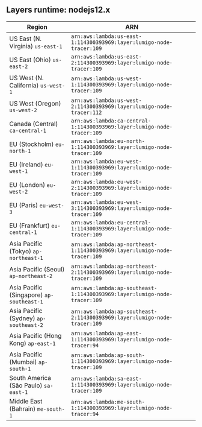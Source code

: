 Layers runtime: nodejs12.x
----
| Region | ARN |
| --- | --- |
|US East (N. Virginia)  `us-east-1`|`arn:aws:lambda:us-east-1:114300393969:layer:lumigo-node-tracer:109`|
|US East (Ohio)  `us-east-2`|`arn:aws:lambda:us-east-2:114300393969:layer:lumigo-node-tracer:109`|
|US West (N. California)  `us-west-1`|`arn:aws:lambda:us-west-1:114300393969:layer:lumigo-node-tracer:109`|
|US West (Oregon)  `us-west-2`|`arn:aws:lambda:us-west-2:114300393969:layer:lumigo-node-tracer:112`|
|Canada (Central)  `ca-central-1`|`arn:aws:lambda:ca-central-1:114300393969:layer:lumigo-node-tracer:109`|
|EU (Stockholm)  `eu-north-1`|`arn:aws:lambda:eu-north-1:114300393969:layer:lumigo-node-tracer:109`|
|EU (Ireland)  `eu-west-1`|`arn:aws:lambda:eu-west-1:114300393969:layer:lumigo-node-tracer:109`|
|EU (London)  `eu-west-2`|`arn:aws:lambda:eu-west-2:114300393969:layer:lumigo-node-tracer:109`|
|EU (Paris)  `eu-west-3`|`arn:aws:lambda:eu-west-3:114300393969:layer:lumigo-node-tracer:109`|
|EU (Frankfurt)  `eu-central-1`|`arn:aws:lambda:eu-central-1:114300393969:layer:lumigo-node-tracer:109`|
|Asia Pacific (Tokyo)  `ap-northeast-1`|`arn:aws:lambda:ap-northeast-1:114300393969:layer:lumigo-node-tracer:109`|
|Asia Pacific (Seoul)  `ap-northeast-2`|`arn:aws:lambda:ap-northeast-2:114300393969:layer:lumigo-node-tracer:109`|
|Asia Pacific (Singapore)  `ap-southeast-1`|`arn:aws:lambda:ap-southeast-1:114300393969:layer:lumigo-node-tracer:109`|
|Asia Pacific (Sydney)  `ap-southeast-2`|`arn:aws:lambda:ap-southeast-2:114300393969:layer:lumigo-node-tracer:109`|
|Asia Pacific (Hong Kong)  `ap-east-1`|`arn:aws:lambda:ap-east-1:114300393969:layer:lumigo-node-tracer:94`|
|Asia Pacific (Mumbai)  `ap-south-1`|`arn:aws:lambda:ap-south-1:114300393969:layer:lumigo-node-tracer:109`|
|South America (São Paulo)  `sa-east-1`|`arn:aws:lambda:sa-east-1:114300393969:layer:lumigo-node-tracer:109`|
|Middle East (Bahrain)  `me-south-1`|`arn:aws:lambda:me-south-1:114300393969:layer:lumigo-node-tracer:94`|

